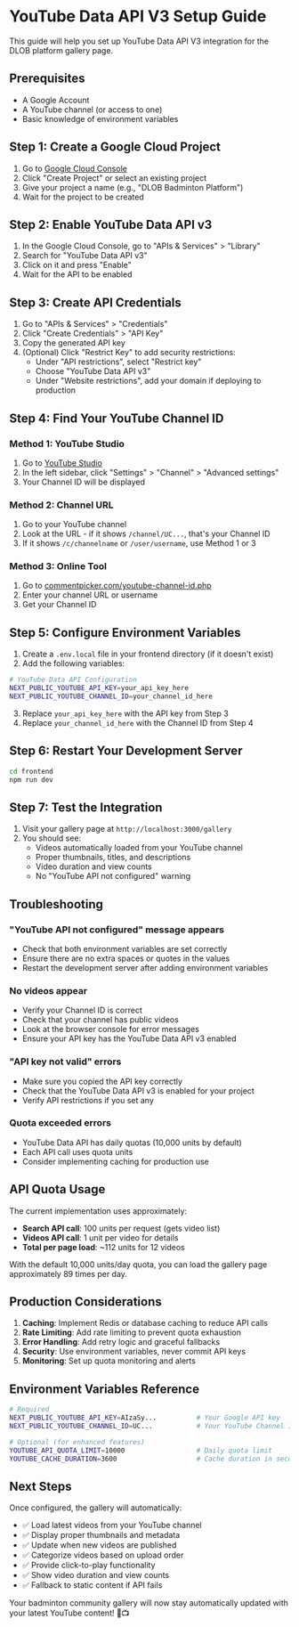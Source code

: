 # YouTube Data API V3 Setup Guide

This guide will help you set up YouTube Data API V3 integration for the DLOB platform gallery page.

## Prerequisites

- A Google Account
- A YouTube channel (or access to one)
- Basic knowledge of environment variables

## Step 1: Create a Google Cloud Project

1. Go to [Google Cloud Console](https://console.cloud.google.com/)
2. Click "Create Project" or select an existing project
3. Give your project a name (e.g., "DLOB Badminton Platform")
4. Wait for the project to be created

## Step 2: Enable YouTube Data API v3

1. In the Google Cloud Console, go to "APIs & Services" > "Library"
2. Search for "YouTube Data API v3"
3. Click on it and press "Enable"
4. Wait for the API to be enabled

## Step 3: Create API Credentials

1. Go to "APIs & Services" > "Credentials"
2. Click "Create Credentials" > "API Key"
3. Copy the generated API key
4. (Optional) Click "Restrict Key" to add security restrictions:
   - Under "API restrictions", select "Restrict key"
   - Choose "YouTube Data API v3"
   - Under "Website restrictions", add your domain if deploying to production

## Step 4: Find Your YouTube Channel ID

### Method 1: YouTube Studio
1. Go to [YouTube Studio](https://studio.youtube.com/)
2. In the left sidebar, click "Settings" > "Channel" > "Advanced settings"
3. Your Channel ID will be displayed

### Method 2: Channel URL
1. Go to your YouTube channel
2. Look at the URL - if it shows `/channel/UC...`, that's your Channel ID
3. If it shows `/c/channelname` or `/user/username`, use Method 1 or 3

### Method 3: Online Tool
1. Go to [commentpicker.com/youtube-channel-id.php](https://commentpicker.com/youtube-channel-id.php)
2. Enter your channel URL or username
3. Get your Channel ID

## Step 5: Configure Environment Variables

1. Create a `.env.local` file in your frontend directory (if it doesn't exist)
2. Add the following variables:

```bash
# YouTube Data API Configuration
NEXT_PUBLIC_YOUTUBE_API_KEY=your_api_key_here
NEXT_PUBLIC_YOUTUBE_CHANNEL_ID=your_channel_id_here
```

3. Replace `your_api_key_here` with the API key from Step 3
4. Replace `your_channel_id_here` with the Channel ID from Step 4

## Step 6: Restart Your Development Server

```bash
cd frontend
npm run dev
```

## Step 7: Test the Integration

1. Visit your gallery page at `http://localhost:3000/gallery`
2. You should see:
   - Videos automatically loaded from your YouTube channel
   - Proper thumbnails, titles, and descriptions
   - Video duration and view counts
   - No "YouTube API not configured" warning

## Troubleshooting

### "YouTube API not configured" message appears
- Check that both environment variables are set correctly
- Ensure there are no extra spaces or quotes in the values
- Restart the development server after adding environment variables

### No videos appear
- Verify your Channel ID is correct
- Check that your channel has public videos
- Look at the browser console for error messages
- Ensure your API key has the YouTube Data API v3 enabled

### "API key not valid" errors
- Make sure you copied the API key correctly
- Check that the YouTube Data API v3 is enabled for your project
- Verify API restrictions if you set any

### Quota exceeded errors
- YouTube Data API has daily quotas (10,000 units by default)
- Each API call uses quota units
- Consider implementing caching for production use

## API Quota Usage

The current implementation uses approximately:
- **Search API call**: 100 units per request (gets video list)
- **Videos API call**: 1 unit per video for details
- **Total per page load**: ~112 units for 12 videos

With the default 10,000 units/day quota, you can load the gallery page approximately 89 times per day.

## Production Considerations

1. **Caching**: Implement Redis or database caching to reduce API calls
2. **Rate Limiting**: Add rate limiting to prevent quota exhaustion  
3. **Error Handling**: Add retry logic and graceful fallbacks
4. **Security**: Use environment variables, never commit API keys
5. **Monitoring**: Set up quota monitoring and alerts

## Environment Variables Reference

```bash
# Required
NEXT_PUBLIC_YOUTUBE_API_KEY=AIzaSy...          # Your Google API key
NEXT_PUBLIC_YOUTUBE_CHANNEL_ID=UC...           # Your YouTube Channel ID

# Optional (for enhanced features)
YOUTUBE_API_QUOTA_LIMIT=10000                  # Daily quota limit
YOUTUBE_CACHE_DURATION=3600                    # Cache duration in seconds
```

## Next Steps

Once configured, the gallery will automatically:
- ✅ Load latest videos from your YouTube channel
- ✅ Display proper thumbnails and metadata
- ✅ Update when new videos are published
- ✅ Categorize videos based on upload order
- ✅ Provide click-to-play functionality
- ✅ Show video duration and view counts
- ✅ Fallback to static content if API fails

Your badminton community gallery will now stay automatically updated with your latest YouTube content! 🏸📺